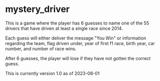 # mystery_driver

This is a game where the player has 6 guesses to name one of the 55 drivers that have driven at least a single race since 2014.

Each guess will either deliver the message "You Win" or information regarding the team, flag driven under, year of first f1 race, birth year, car number, and number of race wins.

After 6 guesses, the player will lose if they have not gotten the correct guess.

This is currently version 1.0 as of 2023-08-01